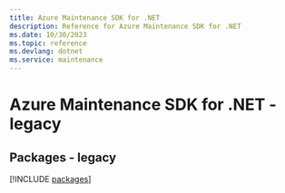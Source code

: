 ```yaml
---
title: Azure Maintenance SDK for .NET
description: Reference for Azure Maintenance SDK for .NET
ms.date: 10/30/2023
ms.topic: reference
ms.devlang: dotnet
ms.service: maintenance
---
```

# Azure Maintenance SDK for .NET - legacy
## Packages - legacy
[!INCLUDE [packages](maintenance-index.md)]